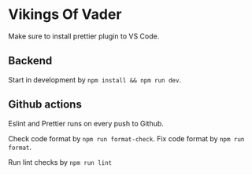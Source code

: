 # Vikings Of Vader

Make sure to install prettier plugin to VS Code.

## Backend

Start in development by `npm install && npm run dev`.

## Github actions

Eslint and Prettier runs on every push to Github.

Check code format by `npm run format-check`.
Fix code format by `npm run format`.

Run lint checks by `npm run lint`
